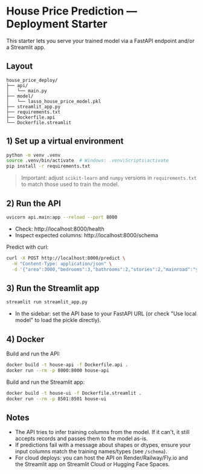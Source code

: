 # House Price Prediction — Deployment Starter

This starter lets you serve your trained model via a FastAPI endpoint and/or a Streamlit app.

## Layout
```
house_price_deploy/
├── api/
│   └── main.py
├── model/
│   └── lasso_house_price_model.pkl
├── streamlit_app.py
├── requirements.txt
├── Dockerfile.api
└── Dockerfile.streamlit
```

## 1) Set up a virtual environment
```bash
python -m venv .venv
source .venv/bin/activate  # Windows: .venv\Scripts\activate
pip install -r requirements.txt
```
> Important: adjust `scikit-learn` and `numpy` versions in `requirements.txt` to match those used to train the model.

## 2) Run the API
```bash
uvicorn api.main:app --reload --port 8000
```
- Check: http://localhost:8000/health
- Inspect expected columns: http://localhost:8000/schema

Predict with curl:
```bash
curl -X POST http://localhost:8000/predict \
  -H "Content-Type: application/json" \
  -d '{"area":3000,"bedrooms":3,"bathrooms":2,"stories":2,"mainroad":"yes","guestroom":"no","basement":"no","hotwaterheating":"no","airconditioning":"yes","parking":1,"prefarea":"no","furnishingstatus":"unfurnished"}'
```

## 3) Run the Streamlit app
```bash
streamlit run streamlit_app.py
```
- In the sidebar: set the API base to your FastAPI URL (or check "Use local model" to load the pickle directly).

## 4) Docker
Build and run the API:
```bash
docker build -t house-api -f Dockerfile.api .
docker run --rm -p 8000:8000 house-api
```

Build and run the Streamlit app:
```bash
docker build -t house-ui -f Dockerfile.streamlit .
docker run --rm -p 8501:8501 house-ui
```

## Notes
- The API tries to infer training columns from the model. If it can't, it still accepts records and passes them to the model as-is.
- If predictions fail with a message about shapes or dtypes, ensure your input columns match the training names/types (see `/schema`).
- For cloud deploys: you can host the API on Render/Railway/Fly.io and the Streamlit app on Streamlit Cloud or Hugging Face Spaces.
